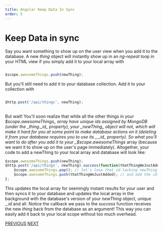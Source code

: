 ```yaml
---
title: Angular Keep Data In Sync
order: 5
---
```

# Keep Data in sync

Say you want something to show up on the user view when you add it to the database. A new _thing_ object will instantly show up in an _ng-repeat_ loop in your HTML view if you simply add it to your local array with

```javascript

$scope.awesomeThings.push(newThing);
```

But you'll still need to add it to your database collection. Add it to your collection with

```javascript

$http.post('/api/things', newThing);
```

##  

But wait! You'll soon realize that while all the other things in your _$scope.awesomeThings_ array have unique ids assigned by MongoDB (under the _thing._id_ property), your _newThing_ object will not, which will make it hard for you at some point to make database actions on it (deleting it from your database requires you to use its _._id_ property). So what you'll want to do after you add it to your _$scope.awesomeThings_ array (because we want it to show up on the user's page immediately). Altogether, your code to add a newThing to your local array and database will look like:

```javascript
$scope.awesomeThings.push(newThing);
$http.post('/api/things', newThing).success(function(thatThingWeJustAdded) {
    $scope.awesomeThings.pop(); // let's lose that id-lacking newThing 
    $scope.awesomeThings.push(thatThingWeJustAdded); // and add the id-having newThing!
};
```

This updates the local array for seemingly instant results for your user and then syncs it to your database and updates the local array in the background with the database's version of your _newThing_ object, unique _._id_ and all. Notice the callback we pass to the _success_ function receives the new _thing_ back from the database as an argument! This way you can easily add it back to your local scope without too much overhead.

[PREVIOUS](Seed-data) [NEXT](Angular-Dynamic-URLs-Using-RouteParams)
